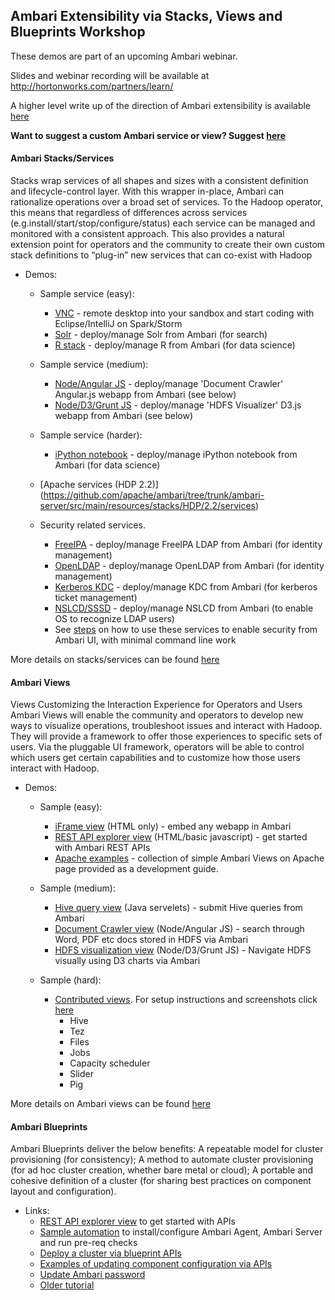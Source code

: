 ## Ambari Extensibility via Stacks, Views and Blueprints Workshop 

These demos are part of an upcoming Ambari webinar.

Slides and webinar recording will be available at http://hortonworks.com/partners/learn/

A higher level write up of the direction of Ambari extensibility is available [here](http://hortonworks.com/blog/future-apache-ambari/)

**Want to suggest a custom Ambari service or view? Suggest [here](https://github.com/abajwa-hw/ambari-workshops/issues)**

#### Ambari Stacks/Services 
Stacks wrap services of all shapes and sizes with a consistent definition and lifecycle-control layer. With this wrapper in-place, Ambari can rationalize operations over a broad set of services.
To the Hadoop operator, this means that regardless of differences across services (e.g.install/start/stop/configure/status) each service can be managed and monitored with a consistent approach.
This also provides a natural extension point for operators and the community to create their own custom stack definitions to “plug-in” new services that can co-exist with Hadoop

- Demos:
  - Sample service (easy): 
    - [VNC](https://github.com/abajwa-hw/vnc-stack) - remote desktop into your sandbox and start coding with Eclipse/IntelliJ on Spark/Storm
    - [Solr](https://github.com/abajwa-hw/search-demo/tree/master/solr_stack) - deploy/manage Solr from Ambari (for search)
    - [R stack](https://github.com/randerzander/r-stack) - deploy/manage R from Ambari (for data science)
  - Sample service (medium): 
    - [Node/Angular JS](https://github.com/abajwa-hw/search-demo) - deploy/manage 'Document Crawler' Angular.js webapp from Ambari (see below)
    - [Node/D3/Grunt JS](https://github.com/abajwa-hw/hdpviz) - deploy/manage 'HDFS Visualizer' D3.js webapp from Ambari (see below)
  - Sample service (harder): 
    - [iPython notebook](https://github.com/randerzander/ipython-stack) - deploy/manage iPython notebook from Ambari (for data science)
  - [Apache services (HDP 2.2)] (https://github.com/apache/ambari/tree/trunk/ambari-server/src/main/resources/stacks/HDP/2.2/services)
    

  - Security related services.  
    - [FreeIPA](https://github.com/abajwa-hw/freeipa-stack) - deploy/manage FreeIPA LDAP from Ambari (for identity management)
    - [OpenLDAP](https://github.com/abajwa-hw/openldap-stack) - deploy/manage OpenLDAP from Ambari (for identity management)
    - [Kerberos KDC](https://github.com/abajwa-hw/kdc-stack) - deploy/manage KDC from Ambari (for kerberos ticket management)
    - [NSLCD/SSSD](https://github.com/abajwa-hw/nslcd-stack) -  deploy/manage NSLCD from Ambari (to enable OS to recognize LDAP users)
    - See [steps](https://github.com/abajwa-hw/security-workshops/blob/master/Setup-kerberos-Ambari-services.md) on how to use these services to enable security from Ambari UI, with minimal command line work
    
More details on stacks/services can be found [here](https://cwiki.apache.org/confluence/display/AMBARI/Stacks+and+Services)


#### Ambari Views

Views Customizing the Interaction Experience for Operators and Users
Ambari Views will enable the community and operators to develop new ways to visualize operations, troubleshoot issues and interact with Hadoop. They will provide a framework to offer those experiences to specific sets of users. Via the pluggable UI framework, operators will be able to control which users get certain capabilities and to customize how those users interact with Hadoop.

- Demos:
  - Sample (easy): 
    - [iFrame view](https://github.com/abajwa-hw/iframe-view) (HTML only) - embed any webapp in Ambari
    - [REST API explorer view](https://github.com/abajwa-hw/blueprints-view) (HTML/basic javascript) - get started with Ambari REST APIs
    - [Apache examples](https://github.com/apache/ambari/tree/trunk/ambari-views/examples) - collection of simple Ambari Views on Apache page provided as a development guide.
    
  - Sample (medium): 
    - [Hive query view](https://github.com/randerzander/servlet-view-example) (Java servelets) - submit Hive queries from Ambari
    - [Document Crawler view](https://github.com/abajwa-hw/search-demo) (Node/Angular JS) - search through Word, PDF etc docs stored in HDFS via Ambari
    - [HDFS visualization view](https://github.com/abajwa-hw/hdpviz) (Node/D3/Grunt JS) - Navigate HDFS visually using D3 charts via Ambari
    
  - Sample (hard): 
    - [Contributed views](https://github.com/apache/ambari/tree/trunk/contrib/views). For setup instructions and screenshots click [here](https://github.com/abajwa-hw/ambari-workshops/blob/master/contributed-views.md)
	  - Hive
      - Tez
      - Files
      - Jobs
      - Capacity scheduler 
      - Slider
      - Pig
      

More details on Ambari views can be found [here](https://cwiki.apache.org/confluence/display/AMBARI/Views)

#### Ambari Blueprints

Ambari Blueprints deliver the below benefits:
A repeatable model for cluster provisioning (for consistency);
A method to automate cluster provisioning (for ad hoc cluster creation, whether bare metal or cloud);
A portable and cohesive definition of a cluster (for sharing best practices on component layout and configuration).

- Links:
  - [REST API explorer view](https://github.com/abajwa-hw/blueprints-view) to get started with APIs
  - [Sample automation](https://github.com/seanorama/ambari-bootstrap) to install/configure Ambari Agent, Ambari Server and run pre-req checks
  - [Deploy a cluster via blueprint APIs](https://cwiki.apache.org/confluence/display/AMBARI/Blueprints)
  - [Examples of updating component configuration via APIs](https://gist.github.com/seanorama/6e2958f847cee2132792#file-configurations-md)
  - [Update Ambari password](https://gist.github.com/seanorama/6e2958f847cee2132792#file-change_password-md)
  - [Older tutorial](http://hortonworks.com/blog/ambari-blueprints-delivers-missing-component-cluster-provisioning/)
